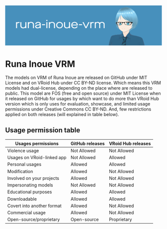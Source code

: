 ![Header](https://raw.githubusercontent.com/Runa-Chin/runa-inoue-vrm/main/image-assets/24-Aug-17-11-11-41-57.png)

# Runa Inoue VRM
The models on VRM of Runa Inoue are released on GitHub under MIT License and on VRoid Hub under CC BY-ND license. Which means this VRM models had dual-license, depending on the place where are released to public. This model are FOS (free and open source) under MIT License when it released on GitHub for usages by which want to do more than VRoid Hub version which is only uses for evaluation, showcase, and limited usage permissions under Creative Commons CC BY-ND. And, few restrictions applied on both releases (will explained in table below).

## Usage permission table

| Usages permissions         | GitHub releases | VRoid Hub releases |
| -------------------------- | --------------- | ------------------ |
| Violence usage             | Not Allowed     | Not Allowed        |
| Usages on VRoid-linked app | Not Allowed     | Allowed            |
| Personal usages            | Allowed         | Allowed            |
| Modification               | Allowed         | Not Allowed        |
| Involved on your projects  | Allowed         | Not Allowed        |
| Impersonating models       | Not Allowed     | Not Allowed        |
| Educational purposes       | Allowed         | Allowed            |
| Downloadable               | Allowed         | Allowed            |
| Covert into another format | Allowed         | Not Allowed        |
| Commercial usage           | Allowed         | Not Allowed        |
| Open-source/proprietary    | Open-source     | Proprietary        |

